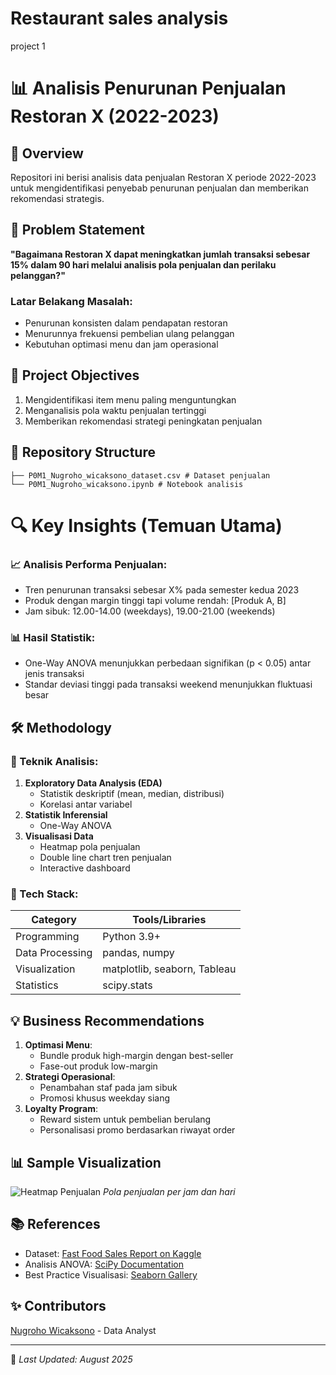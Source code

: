# Restaurant sales analysis
project 1

# 📊 Analisis Penurunan Penjualan Restoran X (2022-2023)

## 📌 Overview
Repositori ini berisi analisis data penjualan Restoran X periode 2022-2023 untuk mengidentifikasi penyebab penurunan penjualan dan memberikan rekomendasi strategis.

## 🚀 Problem Statement
**"Bagaimana Restoran X dapat meningkatkan jumlah transaksi sebesar 15% dalam 90 hari melalui analisis pola penjualan dan perilaku pelanggan?"**

### Latar Belakang Masalah:
- Penurunan konsisten dalam pendapatan restoran
- Menurunnya frekuensi pembelian ulang pelanggan
- Kebutuhan optimasi menu dan jam operasional

## 🎯 Project Objectives
1. Mengidentifikasi item menu paling menguntungkan
2. Menganalisis pola waktu penjualan tertinggi
3. Memberikan rekomendasi strategi peningkatan penjualan

## 📂 Repository Structure
```
├── P0M1_Nugroho_wicaksono_dataset.csv # Dataset penjualan
└── P0M1_Nugroho_wicaksono.ipynb # Notebook analisis

```

# 🔍 Key Insights (Temuan Utama)
### 📈 Analisis Performa Penjualan:
- Tren penurunan transaksi sebesar X% pada semester kedua 2023
- Produk dengan margin tinggi tapi volume rendah: [Produk A, B]
- Jam sibuk: 12.00-14.00 (weekdays), 19.00-21.00 (weekends)

### 📊 Hasil Statistik:
- One-Way ANOVA menunjukkan perbedaan signifikan (p < 0.05) antar jenis transaksi
- Standar deviasi tinggi pada transaksi weekend menunjukkan fluktuasi besar

## 🛠️ Methodology
### 🔧 Teknik Analisis:
1. **Exploratory Data Analysis (EDA)**
   - Statistik deskriptif (mean, median, distribusi)
   - Korelasi antar variabel
2. **Statistik Inferensial**
   - One-Way ANOVA
3. **Visualisasi Data**
   - Heatmap pola penjualan
   - Double line chart tren penjualan
   - Interactive dashboard

### 🧰 Tech Stack:
| Category       | Tools/Libraries |
|---------------|----------------|
| Programming   | Python 3.9+    |
| Data Processing | pandas, numpy |
| Visualization | matplotlib, seaborn, Tableau |
| Statistics    | scipy.stats    |

## 💡 Business Recommendations
1. **Optimasi Menu**:
   - Bundle produk high-margin dengan best-seller
   - Fase-out produk low-margin
2. **Strategi Operasional**:
   - Penambahan staf pada jam sibuk
   - Promosi khusus weekday siang
3. **Loyalty Program**:
   - Reward sistem untuk pembelian berulang
   - Personalisasi promo berdasarkan riwayat order

## 📊 Sample Visualization
![Heatmap Penjualan](https://via.placeholder.com/600x400?text=Sample+Heatmap+Visualization)
*Pola penjualan per jam dan hari*

## 📚 References
- Dataset: [Fast Food Sales Report on Kaggle](https://www.kaggle.com/datasets/rajatsurana979/fast-food-sales-report)
- Analisis ANOVA: [SciPy Documentation](https://docs.scipy.org/doc/scipy/reference/generated/scipy.stats.f_oneway.html)
- Best Practice Visualisasi: [Seaborn Gallery](https://seaborn.pydata.org/examples/index.html)

## ✨ Contributors
[Nugroho Wicaksono](https://github.com/HexDamar/Restaurant-sales-analysis-with-pandas-tableu) - Data Analyst

---

🔹 *Last Updated: August 2025*  